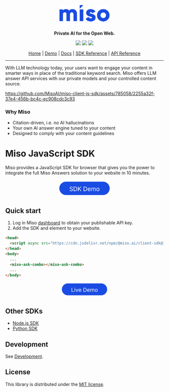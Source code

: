 <div align="center">
  <div>
    <a href="https://miso.ai">
      <img src=".github/img/logo.svg" width="160px">
    </a>
  </div>
  <p>
    <strong>Private AI for the Open Web.</strong>
  </p>
  <p>
    <a href="https://www.npmjs.com/package/@miso.ai/client-sdk"><img src="https://img.shields.io/npm/v/@miso.ai/client-sdk"></a>
    <a href="https://www.npmjs.com/package/@miso.ai/client-sdk"><img src="https://img.shields.io/bundlephobia/minzip/@miso.ai/client-sdk"></a>
    <a href="/LICENSE"><img src="https://img.shields.io/npm/l/@miso.ai/client-sdk"></a>
  </p>
  <a href="https://miso.ai/">Home</a> | <a href="https://answers.miso.ai/">Demo</a> | <a href="https://docs.miso.ai/">Docs</a> | <a href="https://misoai.github.io/miso-client-js-sdk/answers">SDK Reference</a> | <a href="https://api.askmiso.com/">API Reference</a>
</div>

----

With LLM technology today, your users want to engage your content in smarter ways in place of the traditional keyword search. Miso offers LLM answer API services with our private models and your controlled content source.

https://github.com/MisoAI/miso-client-js-sdk/assets/785058/2255a32f-37e4-456b-bc4c-ec908cdc3c93

### Why Miso

- Citation-driven, i.e. no AI hallucinations
- Your own AI answer engine tuned to your content
- Designed to comply with your content guidelines

# Miso JavaScript SDK

Miso provides a JavaScript SDK for browser that gives you the power to integrate the full Miso Answers solution to your website in 10 minutes.

<div align="center">
  <a href="https://misoai.github.io/miso-client-js-sdk/demo/latest/answers/ask/">
    <img src=".github/img/demo.svg" width="160px">
  </a>
</div>

## Quick start

1. Log in Miso [dashboard](https://dojo.askmiso.com/) to obtain your publishable API key.
2. Add the SDK and element to your website.

```html
<head>
  <script async src="https://cdn.jsdelivr.net/npm/@miso.ai/client-sdk@1.9.0/dist/umd/miso.min.js?api_key={{api_key}}"></script>
</head>
<body>
  ...
  <miso-ask-combo></miso-ask-combo>
  ...
</body>
```

<div align="center">
  <a href="https://stackblitz.com/github/MisoAI/miso-sdk-docs/tree/main/examples/client/1.9/answers/ask/standard/basic">
    <img src=".github/img/live-demo.svg" height="48px">
  </a>
</div>

## Other SDKs
* [Node.js SDK](https://misoai.github.io/miso-server-js-sdk/sdk/)
* [Python SDK](https://misoai.github.io/miso-python-sdk/)

## Development
See [Development](./development.md).

## License
This library is distributed under the [MIT license](https://github.com/askmiso/miso-client-js-sdk/blob/main/LICENSE).
